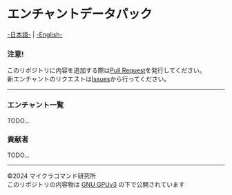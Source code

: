 # エンチャントデータパック
[-日本語-](https://github.com/mckomaken/enchantment/blob/master/README.md) | [-English-]()


### 注意!
このリポジトリに内容を追加する際は[Pull Request](https://github.com/mckomaken/enchantment/pulls)を発行してください。<br>
新エンチャントのリクエストは[Issues](https://github.com/mckomaken/enchantment/issues)から行ってください。

---

### エンチャント一覧
TODO...
<br>
### 貢献者
TODO...
<br>

---


©2024 マイクラコマンド研究所<br>
このリポジトリの内容物は [GNU GPUv3](https://choosealicense.com/licenses/gpl-3.0/) の下で公開されています
